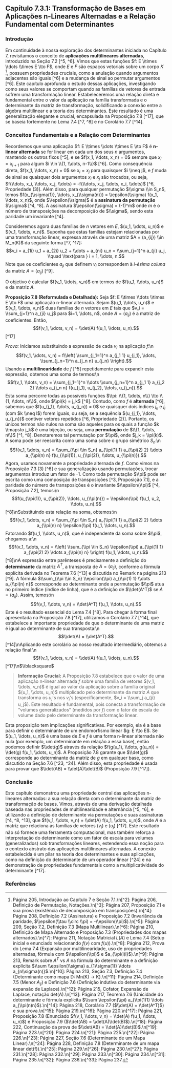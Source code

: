 ## Capítulo 7.3.1: Transformação de Bases em Aplicações n-Lineares Alternadas e a Relação Fundamental com Determinantes

### Introdução

Em continuidade à nossa exploração dos determinantes iniciada no Capítulo 7, revisitamos o conceito de **aplicações multilineares alternadas**, introduzido na Seção 7.2 [^5, ^6]. Vimos que estas funções $f: E \\times \\dots \\times E \\to F$, onde $E$ e $F$ são espaços vetoriais sobre um corpo $K$ [^1], possuem propriedades cruciais, como a anulação quando argumentos adjacentes são iguais [^6] e a mudança de sinal ao permutar argumentos [^6]. Este capítulo aprofunda o estudo dessas aplicações, investigando como seus valores se comportam quando as famílias de vetores de entrada sofrem uma transformação linear. Estabeleceremos uma relação direta e fundamental entre o valor da aplicação na família transformada e o determinante da matriz de transformação, solidificando a conexão entre a álgebra multilinear e a teoria dos determinantes. Este resultado é uma generalização elegante e crucial, encapsulada na Proposição 7.8 [^17], que se baseia fortemente no Lema 7.4 [^7, ^8] e no Corolário 7.7 [^14].

### Conceitos Fundamentais e a Relação com Determinantes

Recordemos que uma aplicação $f: E \\times \\dots \\times E \\to F$ é **n-linear alternada** se for linear em cada um dos seus $n$ argumentos, mantendo os outros fixos [^5], e se $f(x_1, \\dots, x_n) = 0$ sempre que $x_i = x_{i+1}$ para algum $i \\in \\{1, \\dots, n-1\\}$ [^6]. Como consequência direta, $f(x_1, \\dots, x_n) = 0$ se $x_i = x_j$ para quaisquer $i \\neq j$, e $f$ muda de sinal se quaisquer dois argumentos $x_i$ e $x_j$ são trocados, ou seja, $f(\\dots, x_i, \\dots, x_j, \\dots) = -f(\\dots, x_j, \\dots, x_i, \\dots)$ [^6, Propriedade (3)]. Além disso, para qualquer permutação $\\sigma \\in S_n$, temos $f(x_{\\sigma(1)}, \\dots, x_{\\sigma(n)}) = \\epsilon(\\sigma) f(x_1, \\dots, x_n)$, onde $\\epsilon(\\sigma)$ é a **assinatura da permutação** $\\sigma$ [^4, ^8]. A assinatura $\\epsilon(\\sigma) = (-1)^m$ onde $m$ é o número de transposições na decomposição de $\\sigma$, sendo esta paridade um invariante [^4].

Consideremos agora duas famílias de $n$ vetores em $E$, $(u_1, \\dots, u_n)$ e $(v_1, \\dots, v_n)$. Suponha que estas famílias estejam relacionadas por uma transformação linear, expressa através de uma matriz $A = (a_{ij}) \\in M_n(K)$ da seguinte forma [^7, ^17]:
$$v_i = a_{1i} u_1 + a_{2i} u_2 + \\dots + a_{ni} u_n = \\sum_{j=1}^n a_{ji} u_j, \\quad \\text{para } i = 1, \\dots, n.$$
Note que os coeficientes $a_{ji}$ que definem $v_i$ correspondem à *i-ésima coluna* da matriz $A = (a_{ij})$ [^9].

O objetivo é calcular $f(v_1, \\dots, v_n)$ em termos de $f(u_1, \\dots, u_n)$ e da matriz $A$.

**Proposição 7.8 (Reformulada e Detalhada):** Seja $f: E \\times \\dots \\times E \\to F$ uma aplicação n-linear alternada. Sejam $(u_1, \\dots, u_n)$ e $(v_1, \\dots, v_n)$ duas famílias de $n$ vetores em $E$ tais que $v_i = \\sum_{j=1}^n a_{ji} u_j$ para $i=1, \\dots, n$, onde $A = (a_{ij})$ é a matriz de coeficientes. Então,
$$f(v_1, \\dots, v_n) = \\det(A) f(u_1, \\dots, u_n).$$
[^17]

*Prova:* Iniciamos substituindo a expressão de cada $v_i$ na aplicação $f$:\n$$f(v_1, \\dots, v_n) = f\\left( \\sum_{j_1=1}^n a_{j_1 1} u_{j_1}, \\dots, \\sum_{j_n=1}^n a_{j_n n} u_{j_n} \\right).$$
Usando a **multilinearidade** de $f$ [^5] repetidamente para expandir esta expressão, obtemos uma soma de termos:\n$$f(v_1, \\dots, v_n) = \\sum_{j_1=1}^n \\dots \\sum_{j_n=1}^n a_{j_1 1} a_{j_2 2} \\dots a_{j_n n} f(u_{j_1}, u_{j_2}, \\dots, u_{j_n}).$$
Esta soma percorre todas as possíveis funções $\\pi: \\{1, \\dots, n\\} \\to \\{1, \\dots, n\\}$, onde $\\pi(k) = j_k$ [^8]. Contudo, como $f$ é **alternada** [^6], sabemos que $f(u_{j_1}, \\dots, u_{j_n}) = 0$ se quaisquer dois índices $j_k$ e $j_l$ (com $k \\neq l$) forem iguais, ou seja, se a sequência $(u_{j_1}, \\dots, u_{j_n})$ contiver vetores repetidos [^6, Propriedade (2)]. Portanto, os únicos termos não nulos na soma são aqueles para os quais a função $k \\mapsto j_k$ é uma bijeção, ou seja, uma **permutação** de $\\{1, \\dots, n\\}$ [^1, ^8]. Denotaremos tal permutação por $\\pi$, onde $j_k = \\pi(k)$. A soma pode ser reescrita como uma soma sobre o grupo simétrico $S_n$:\n$$f(v_1, \\dots, v_n) = \\sum_{\\pi \\in S_n} a_{\\pi(1) 1} a_{\\pi(2) 2} \\dots a_{\\pi(n) n} f(u_{\\pi(1)}, u_{\\pi(2)}, \\dots, u_{\\pi(n)}).$$
Agora, usamos novamente a propriedade alternada de $f$. Como vimos na Proposição 7.3 (3) [^6] e sua generalização usando permutações, trocar argumentos introduz um fator de -1. Como toda permutação $\\pi$ pode ser escrita como uma composição de transposições [^3, Proposição 7.1], e a paridade do número de transposições é o invariante $\\epsilon(\\pi)$ [^4, Proposição 7.2], temos:\n$$f(u_{\\pi(1)}, u_{\\pi(2)}, \\dots, u_{\\pi(n)}) = \\epsilon(\\pi) f(u_1, u_2, \\dots, u_n).$$
[^8]\nSubstituindo esta relação na soma, obtemos:\n$$f(v_1, \\dots, v_n) = \\sum_{\\pi \\in S_n} a_{\\pi(1) 1} a_{\\pi(2) 2} \\dots a_{\\pi(n) n} \\epsilon(\\pi) f(u_1, \\dots, u_n).$$
Fatorando $f(u_1, \\dots, u_n)$, que é independente da soma sobre $\\pi$, chegamos a:\n$$f(v_1, \\dots, v_n) = \\left( \\sum_{\\pi \\in S_n} \\epsilon(\\pi) a_{\\pi(1) 1} a_{\\pi(2) 2} \\dots a_{\\pi(n) n} \\right) f(u_1, \\dots, u_n).$$
[^8]\nA expressão entre parênteses é precisamente a definição do **determinante** da matriz $A^T$, a transposta de $A=(a_{ij})$, conforme a fórmula explícita derivada no Teorema 7.6 [^13] e discutida no Remark na página 213 [^9]. A fórmula $\\sum_{\\pi \\in S_n} \\epsilon(\\pi) a_{\\pi(1) 1} \\dots a_{\\pi(n) n}$ corresponde ao determinante onde a permutação $\\pi$ atua no primeiro índice (índice de linha), que é a definição de $\\det(A^T)$ se $A=(a_{ij})$. Assim, temos:\n$$f(v_1, \\dots, v_n) = \\det(A^T) f(u_1, \\dots, u_n).$$
Este é o resultado essencial do Lema 7.4 [^8]. Para chegar à forma final apresentada na Proposição 7.8 [^17], utilizamos o Corolário 7.7 [^14], que estabelece a importante propriedade de que o determinante de uma matriz é igual ao determinante de sua transposta:\n$$\\det(A) = \\det(A^T).$$
[^14]\nAplicando este corolário ao nosso resultado intermediário, obtemos a relação final:\n$$f(v_1, \\dots, v_n) = \\det(A) f(u_1, \\dots, u_n).$$
[^17]\n$\\blacksquare$

> **Informação Crucial:** A Proposição 7.8 estabelece que o valor de uma aplicação n-linear alternada $f$ sobre uma família de vetores $(v_1, \\dots, v_n)$ é igual ao valor da aplicação sobre a família original $(u_1, \\dots, u_n)$ multiplicado pelo determinante da matriz $A$ que transforma os $u_j$\'s nos $v_i$\'s (especificamente, $v_i = \\sum_j a_{ji} u_j$). Este resultado é fundamental, pois conecta a transformação de "volumes generalizados" (medidos por $f$) com o fator de escala de volume dado pelo determinante da transformação linear.

Esta proposição tem implicações significativas. Por exemplo, ela é a base para definir o determinante de um endomorfismo linear $g: E \\to E$. Se $(u_1, \\dots, u_n)$ é uma base de $E$ e $f$ é uma forma n-linear alternada não nula (por exemplo, um determinante em relação a essa base), então podemos definir $\\det(g)$ através da relação $f(g(u_1), \\dots, g(u_n)) = \\det(g) f(u_1, \\dots, u_n)$. A Proposição 7.8 garante que $\\det(g)$ corresponde ao determinante da matriz de $g$ em qualquer base, como discutido na Seção 7.6 [^23, ^24]. Além disso, esta propriedade é usada para provar que $\\det(AB) = \\det(A)\\det(B)$ (Proposição 7.9 [^17]).

### Conclusão

Este capítulo demonstrou uma propriedade central das aplicações n-lineares alternadas: a sua relação direta com o determinante da matriz de transformação de bases. Vimos, através de uma derivação detalhada baseada nas propriedades de multilinearidade e alternância [^5, ^6], e utilizando a definição de determinante via permutações e suas assinaturas [^4, ^8, ^13], que $f(v_1, \\dots, v_n) = \\det(A) f(u_1, \\dots, u_n)$, onde $A$ é a matriz que relaciona as famílias de vetores $(v_i)$ e $(u_j)$ [^17]. Este resultado não só fornece uma ferramenta computacional, mas também reforça a interpretação do determinante como um fator de escala para volumes (generalizados) sob transformações lineares, estendendo essa noção para o contexto abstrato das aplicações multilineares alternadas. A conexão estabelecida é um pilar na teoria dos determinantes e suas aplicações, como na definição do determinante de um operador linear [^24] e na demonstração de propriedades fundamentais como a multiplicatividade do determinante [^17].

### Referências

[^1]: Página 205, Introdução ao Capítulo 7 e Seção 7.1.\n[^2]: Página 206, Definição de Permutação, Notações.\n[^3]: Página 207, Proposição 7.1 e sua prova (existência de decomposição em transposições).\n[^4]: Página 208, Definição 7.2 (Assinatura) e Proposição 7.2 (Invariância da paridade, $\\epsilon(\\tau \\circ \\pi) = -\\epsilon(\\pi)$).\n[^5]: Página 209, Seção 7.2, Definição 7.3 (Mapa Multilinear).\n[^6]: Página 210, Definição de Mapa Alternado e Proposição 7.3 (Propriedades dos mapas alternados).\n[^7]: Página 211, Notação Matricial $L(A)$ e Lema 7.4 (Setup inicial e enunciado relacionando $f(v)$ com $f(u)$).\n[^8]: Página 212, Prova do Lema 7.4 (Expansão por multilinearidade, uso de propriedades alternadas, fórmula com $\\epsilon(\\pi)$ e $a_{\\pi(i)i}$).\n[^9]: Página 213, Remark sobre $A^T$ vs $A$ na fórmula do determinante e a definição explícita $\\sum \\epsilon(\\sigma) a_{1\\sigma(1)} \\dots a_{n\\sigma(n)}$.\n[^10]: Página 213, Seção 7.3, Definição 7.4 (Determinante como mapa D: Mn(K) -> K).\n[^11]: Página 214, Definição 7.5 (Menor $A_{ij}$) e Definição 7.6 (Definição indutiva do determinante via expansão de Laplace).\n[^12]: Página 215, Cofator, Expansão de Laplace, notação det(A).\n[^13]: Página 217, Teorema 7.6 (Unicidade do determinante e fórmula explícita $\\sum \\epsilon(\\pi) a_{\\pi(1)1} \\dots a_{\\pi(n)n}$).\n[^14]: Página 218, Corolário 7.7 ($\\det(A) = \\det(A^T)$) e sua prova.\n[^15]: Página 219.\n[^16]: Página 220.\n[^17]: Página 221, Proposição 7.8 (Enunciado $f(v_1, \\dots, v_n) = \\det(A) f(u_1, \\dots, u_n)$) e Proposição 7.9 ($\\det(AB) = \\det(A)\\det(B)$).\n[^18]: Página 222, Continuação da prova de $\\det(AB) = \\det(A)\\det(B)$.\n[^19]: Página 223.\n[^20]: Página 224.\n[^21]: Página 225.\n[^22]: Página 226.\n[^23]: Página 227, Seção 7.6 (Determinante de um Mapa Linear).\n[^24]: Página 228, Definição 7.8 (Determinante de um mapa linear det(f)).\n[^25]: Página 229.\n[^26]: Página 230.\n[^27]: Página 231.\n[^28]: Página 232.\n[^29]: Página 233.\n[^30]: Página 234.\n[^31]: Página 235.\n[^32]: Página 236.\n[^33]: Página 237.

<!-- END -->